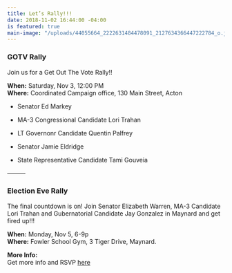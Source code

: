 ```yaml
---
title: Let’s Rally!!!
date: 2018-11-02 16:44:00 -04:00
is featured: true
main-image: "/uploads/44055664_2222631484478091_2127634366447222784_o.jpg"
---
```


### GOTV Rally

Join us for a Get Out The Vote Rally!!

**When:**   Saturday, Nov 3, 12:00 PM\
**Where:**  Coordinated Campaign office, 130 Main Street, Acton

* Senator Ed Markey

* MA-3 Congressional Candidate Lori Trahan

* LT Governonr Candidate Quentin Palfrey

* Senator Jamie Eldridge

* State Representative Candidate Tami Gouveia

———

### Election Eve Rally

The final countdown is on!  Join Senator Elizabeth Warren, MA-3 Candidate Lori Trahan and Gubernatorial Candidate Jay Gonzalez in Maynard and get fired up!!!

**When:**  Monday, Nov 5, 6-9p\
**Where:** Fowler School Gym, 3 Tiger Drive, Maynard.

**More Info:**\
Get more info and RSVP [here](https://www.facebook.com/events/2007995969315712/?ti=ia)